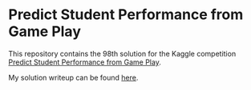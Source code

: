 # Predict Student Performance from Game Play
This repository contains the 98th solution for the Kaggle competition [Predict Student Performance from Game Play](https://www.kaggle.com/competitions/predict-student-performance-from-game-play).

My solution writeup can be found [here](https://www.kaggle.com/competitions/predict-student-performance-from-game-play/discussion/424082).
